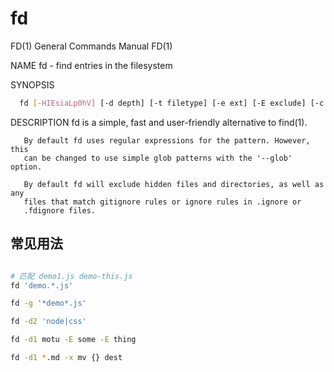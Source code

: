 # fd

FD(1) General Commands Manual FD(1)

NAME
fd - find entries in the filesystem

SYNOPSIS

```bash
  fd [-HIEsiaLp0hV] [-d depth] [-t filetype] [-e ext] [-E exclude] [-c when] [-j num] [-x cmd] [pattern] [path...]
```

DESCRIPTION
fd is a simple, fast and user-friendly alternative to find(1).

       By default fd uses regular expressions for the pattern. However, this
       can be changed to use simple glob patterns with the '--glob' option.

       By default fd will exclude hidden files and directories, as well as any
       files that match gitignore rules or ignore rules in .ignore or
       .fdignore files.

## 常见用法

```bash

# 匹配 demo1.js demo-this.js
fd 'demo.*.js'

fd -g '*demo*.js'

fd -d2 'node|css'

fd -d1 motu -E some -E thing

fd -d1 *.md -x mv {} dest
```
